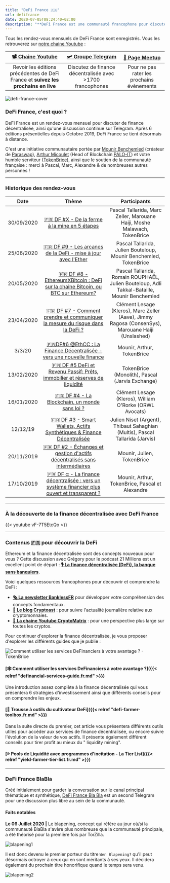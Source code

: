 ```yaml
---
title: "DeFi France 🇫🇷"
url: defifrance
date: 2020-07-05T08:24:40+02:00
description: "**DeFi France est une communauté francophone pour discuter de finance décentralisée.** Chaque mois, nous organisons une rendez-vous afin de permettre un échange thématisé et instructif pour mieux comprendre des éléments fondamentaux de la DeFi."
---
```


Tous les rendez-vous mensuels de DeFi France sont enregistrés. Vous les retrouverez sur [notre chaine Youtube](https://www.youtube.com/channel/defifrance) :

|  **[📽 Chaine Youtube](https://www.youtube.com/channel/defifrance)** | **[🛩 Groupe Telegram](https://t.me/defifrance)** | [🍻 Page Meetup](https://www.meetup.com/DeFi-France/) |
| :---: | :---: | :---: |
|  Revoir les éditions précédentes de DeFi France et **suivez les prochains en live** | Discutez de finance décentralisée avec >1700 francophones | Pour ne pas rater les prochains évènements |

![defi-france-cover](/img/others/defifrance.png)

### DeFi France, c'est quoi ?

DeFi France est un rendez-vous mensuel pour discuter de finance décentralisée, ainsi qu'une discussion continue sur Telegram. Après 6 éditions présentielles depuis Octobre 2019, DeFi France se tient désormais à distance.

C'est une initiative communautaire portée par [Mounir Benchemled](https://twitter.com/mounibec) (créateur de [Paraswap](https://paraswap.io)), [Arthur Micoulet](https://twitter.com/arthurmicoulet) (Head of Blockchain [PALO-IT](https://www.palo-it.com/)) et votre humble serviteur ([TokenBrice](https://twitter.com/TokenBrice)), ainsi que le soutien de la communauté française : merci à Pascal, Marc, Alexandre & de nombreuses autres personnes !

---

### Historique des rendez-vous

|  Date | Thème | Participants |
| :---: | :---: | :---: |
|  30/09/2020 | [🇫🇷 DF #X - De la ferme à la mine en 5 étapes](https://www.youtube.com/watch?v=i7f6ZBOTiXo) | Pascal Tallarida, Marc Zeller, Marouane Haiji, Moshe Malawach, TokenBrice |
|  25/06/2020 | [🇫🇷 DF #9 - Les arcanes de la DeFi - mise à jour avec l'Ether](https://www.youtube.com/watch?v=i7f6ZBOTiXo) | Pascal Tallarida, Julien Bouteloup, Mounir Benchemled, TokenBrice |
|  20/05/2020 | [🇫🇷 DF #8 - EthereumXBitcoin : DeFi sur la chaîne Bitcoin, ou BTC sur Ethereum?](https://www.youtube.com/watch?v=sHRS2DYOMlg) | Pascal Tallarida, Romain ROUPHAËL, Julien Bouteloup, Adli Takkal-Bataille, Mounir Benchemled |
|  23/04/2020 | [🇫🇷 DF #7 - Comment prendre et communiquer la mesure du risque dans la DeFi ?](https://www.youtube.com/watch?v=G9w2wOlWOIw) | Clément Lesage (Kleros), Marc Zeller (Aave), Jimmy Ragosa (ConsenSys), <br/>Marouane Haiji (Unslashed) |
|  3/3/20 | [🇫🇷DF#6 @EthCC : La Finance Décentralisée - vers une nouvelle finance](https://www.youtube.com/watch?v=vF-7T5EtcQo) | Mounir, Arthur, TokenBrice |
|  13/02/2020 | [🇫🇷 DF #5 DeFi et Revenu Passif: Prêts, immobilier et réserves de liquidité](https://www.youtube.com/watch?v=RLKvpIMSerI&) | TokenBrice (Monolith), Pascal (Jarvis Exchange) |
|  16/01/2020 | [🇫🇷 DF #4 - La Blockchain, un monde sans loi ?](https://www.youtube.com/watch?v=lym5thBJVrY) | Clément Lesage (Kleros), William O'Rorke (ORWL Avocats) |
|  12/12/19 | [🇫🇷 DF #3 - Smart Wallets, Actifs Synthétiques & Finance Décentralisée](https://www.youtube.com/watch?v=R-44BHOmmJw) | Julien Niset (Argent), Thibaut Sahaghian (Multis), Pascal Tallarida (Jarvis) |
|  20/11/2019 | [🇫🇷 DF #2 - Échanges et gestion d'actifs décentralisés sans intermédiaires](https://www.youtube.com/watch?v=jzrWxAOoh44) | Mounir, Julien, TokenBrice |
|  17/10/2019 | [🇫🇷 DF α - La finance décentralisée : vers un système financier plus ouvert et transparent ?](https://www.youtube.com/watch?v=6rgt-bygKNo) | Mounir, Arthur, TokenBrice, Pascal et Alexandre |

---

### À la découverte de la finance décentralisée avec DeFi France

{{< youtube vF-7T5EtcQo >}} 

---

### Contenus 🇫🇷 pour découvrir la DeFi

Ethereum et la finance décentralisée sont des concepts nouveaux pour vous ? Cette discussion avec Grégory pour le podcast 21 Millions est un excellent point de départ : **[🎙 La finance décentralisée (DeFi), la banque sans banquiers](https://art19.com/shows/21-millions/episodes/4e69e1fc-74a5-49c8-9b1f-cc5dd5281d78)**.

Voici quelques ressources francophones pour découvrir et comprendre la DeFi :
- **[🗞 La newsletter BanklessFR](https://banklessfr.substack.com/)** pour développer votre compréhension des concepts fondamentaux.
- **[📰 Le blog Cryptoast](https://cryptoast.fr/defi-finance-decentralisee/)** : pour suivre l'actualité journalière relative aux cryptomonnaies.
- **[🎥 La chaine Youtube CryptoMatrix](https://www.youtube.com/channel/UCefQC4Y-X9MBRuYBKc2waiQ)** : pour une perspective plus large sur toutes les cryptos.

Pour continuer d'explorer la finance décentralisée, je vous proposer d'explorer les différents guides que je publie :

![Comment utiliser les services DeFinanciers à votre avantage ? - TokenBrice](/img/2020/definancial-services-guide/cover-fr.resized.jpeg)

#### [🕸 Comment utiliser les services DeFinanciers à votre avantage ?]({{< relref "definancial-services-guide.fr.md" >}})

Une introduction assez complète à la finance décentralisée qui vous présentera 6 stratégies d'investissement ainsi que différents conseils pour en comprendre les enjeux.

#### [🧰 Trousse à outils du cultivateur DeFi]({{< relref "defi-farmer-toolbox.fr.md" >}})

Dans la suite directe du premier, cet article vous présentera différents outils utiles pour accéder aux services de finance décentralisée, ou encore suivre l'évolution de la valeur de vos actifs. Il présente également différent conseils pour tirer profit au mieux du " liquidity mining".

#### [💦 Pools de Liquidité avec programmes d'incitation - La Tier List]({{< relref "yield-farmer-tier-list.fr.md" >}})

---

### DeFi France BlaBla

Créé initialement pour garder la conversation sur le canal principal thématique et synthétique, [DeFi France Bla Bla](https://t.me/defifranceblabla) est un second Telegram pour une discussion plus libre au sein de la communauté.

#### Faits notables

**Le 06 Juillet 2020 |** Le blapening, concept qui réfère au jour où/si la communauté BlaBla s'avère plus nombreuse que la communauté principale, a été théorisé pour la première fois par TorZilla.

![blapening1](/img/others/defi-france/blapening1.png)

Il est donc devenu le premier porteur du titre `Wen Blapening?` qu'il peut désormais octroyer à ceux qui en sont méritants à ses yeux. Il décidera également du prochain titre honorifique quand le temps sera venu.

![blapening2](/img/others/defi-france/blapening2.png)